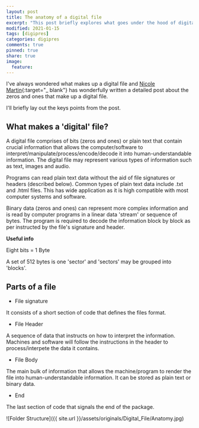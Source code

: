 ```yaml
---
layout: post
title: The anatomy of a digital file
excerpt: "This post briefly explores what goes under the hood of digital files"
modified: 2021-01-15
tags: [digipres]
categories: digipres
comments: true
pinned: true
share: true
image:
  feature:
---
```


I've always wondered what makes up a digital file and [Nicole Martin](https://twobitpreservation.com/){:target="_ blank"} has wonderfully written a detailed post about the zeros and ones that make up a digital file.

I'll briefly lay out the keys points from the post.

## What makes a 'digital' file?

A digital file comprises of bits (zeros and ones) or plain text that contain crucial information that allows the computer/software to interpret/manipulate/process/encode/decode it into human-understandable information. The digital file may represent various types of information such as text, images and audio.

Programs can read plain text data without the aid of file signatures or headers (described below). Common types of plain text data include .txt and .html files. This has wide application as it is high compatible with most computer systems and software.

Binary data (zeros and ones) can represent more complex information and is read by computer programs in a linear data 'stream' or sequence of bytes. The program is required to decode the information block by block as per instructed by the file's signature and header.

**Useful info**

Eight bits = 1 Byte

A set of 512 bytes is one 'sector' and 'sectors' may be grouped into 'blocks'.

## Parts of a file

* File signature

It consists of a short section of code that defines the files format.

* File Header

A sequence of data that instructs on how to interpret the information. Machines and software will follow the instructions in the header to process/interpete the data it contains.

* File Body

The main bulk of information that allows the machine/program to render the file into human-understandable information. It can be stored as plain text or binary data.

* End

The last section of code that signals the end of the package.

![Folder Structure]({{ site.url }}/assets/originals/Digital_File/Anatomy.jpg)